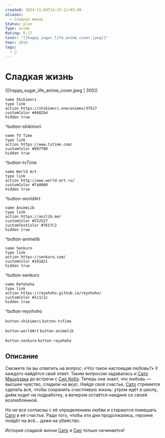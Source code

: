 ```yaml
---
created: 2024-11-04T14:23:11+03:00
aliases:
  - Сладкая жизнь
Status: plan
Type: anime
Rating: R-17
Cover: "[[happy_sugar_life_anime_cover.jpeg]]"
Year: 2018
tags:
  - 🔞
---
```


# Сладкая жизнь

![[happy_sugar_life_anime_cover.jpeg | 300]]

```button
name Shikimori
type link
action https://shikimori.one/animes/37517
customColor #4682b4
hidden true
```
^button-shikimori

```button
name TV Time
type link
action https://www.tvtime.com/
customColor #997f00
hidden true
```
^button-tvTime

```button
name World Art
type link
action http://www.world-art.ru/
customColor #7a0000
hidden true
```
^button-worldArt

```button
name AnimeLib
type link
action https://anilib.me/
customColor #252527
customTextColor #7E57C2
hidden true
```
^button-animelib

```button
name Senkuro
type link
action https://senkuro.com/
customColor #191A21
hidden true
```
^button-senkuro

```button
name ReYohoho
type link
action https://reyohoho.github.io/reyohoho/
customColor #1c1c1c
hidden true
```
^button-reyohoho

`button-shikimori` `button-tvTime`

`button-worldArt` `button-animelib`

`button-senkuro` `button-reyohoho`

## Описание

Сможете ли вы ответить на вопрос: «Что такое настоящая любовь?» У каждого найдётся свой ответ. Таким вопросом задавалась и [Сато Мацудзака](https://shikimori.one/characters/134256-satou-matsuzaka) до встречи с [Сио Кобэ](https://shikimori.one/characters/134257-shio-koube). Теперь она знает, что любовь — высшее чувство, сладкое на вкус. Найдя своё счастье, [Сато](https://shikimori.one/characters/134256-satou-matsuzaka) стремится сделать всё, чтобы сохранить счастливую жизнь: утром идёт в школу, днём ходит на подработку, а вечером остаётся наедине со своей возлюбленной.

Но не все согласны с её определением любви и стараются помешать [Сато](https://shikimori.one/characters/134256-satou-matsuzaka) в её счастье. Ради того, чтобы эти дни продолжались, героиня пойдёт на всё... даже на убийство.

История сладкой жизни [Сато](https://shikimori.one/characters/134256-satou-matsuzaka) и [Сио](https://shikimori.one/characters/134257-shio-koube) только начинается!
